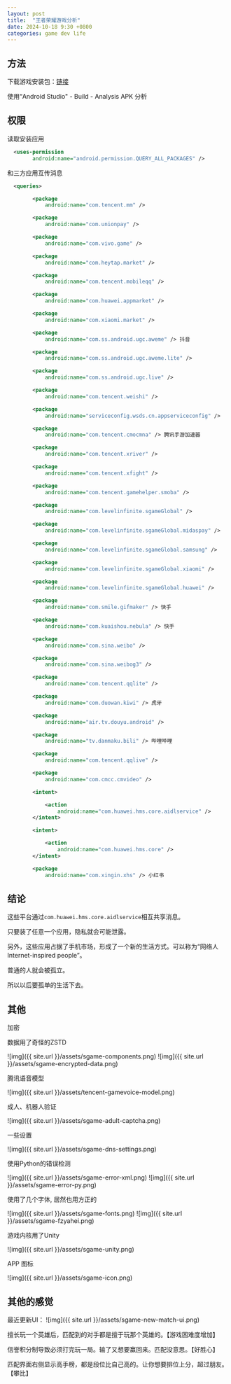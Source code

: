 ```yaml
---
layout: post
title:  "王者荣耀游戏分析"
date: 2024-10-18 9:30 +0800
categories: game dev life
---
```


## 方法

下载游戏安装包：[链接](https://pvp.qq.com)

使用“Android Studio" - Build - Analysis APK 分析

## 权限

读取安装应用
```xml
  <uses-permission
        android:name="android.permission.QUERY_ALL_PACKAGES" />
```

和三方应用互传消息
```xml
  <queries>

        <package
            android:name="com.tencent.mm" />

        <package
            android:name="com.unionpay" />

        <package
            android:name="com.vivo.game" />

        <package
            android:name="com.heytap.market" />

        <package
            android:name="com.tencent.mobileqq" />

        <package
            android:name="com.huawei.appmarket" />

        <package
            android:name="com.xiaomi.market" />

        <package
            android:name="com.ss.android.ugc.aweme" /> 抖音

        <package
            android:name="com.ss.android.ugc.aweme.lite" />

        <package
            android:name="com.ss.android.ugc.live" />

        <package
            android:name="com.tencent.weishi" />

        <package
            android:name="serviceconfig.wsds.cn.appserviceconfig" />

        <package
            android:name="com.tencent.cmocmna" /> 腾讯手游加速器

        <package
            android:name="com.tencent.xriver" />

        <package
            android:name="com.tencent.xfight" />

        <package
            android:name="com.tencent.gamehelper.smoba" />

        <package
            android:name="com.levelinfinite.sgameGlobal" />

        <package
            android:name="com.levelinfinite.sgameGlobal.midaspay" />

        <package
            android:name="com.levelinfinite.sgameGlobal.samsung" />

        <package
            android:name="com.levelinfinite.sgameGlobal.xiaomi" />

        <package
            android:name="com.levelinfinite.sgameGlobal.huawei" />

        <package
            android:name="com.smile.gifmaker" /> 快手

        <package
            android:name="com.kuaishou.nebula" /> 快手

        <package
            android:name="com.sina.weibo" />

        <package
            android:name="com.sina.weibog3" />

        <package
            android:name="com.tencent.qqlite" />

        <package
            android:name="com.duowan.kiwi" /> 虎牙

        <package
            android:name="air.tv.douyu.android" />

        <package
            android:name="tv.danmaku.bili" /> 哔哩哔哩

        <package
            android:name="com.tencent.qqlive" />

        <package
            android:name="com.cmcc.cmvideo" />

        <intent>

            <action
                android:name="com.huawei.hms.core.aidlservice" />
        </intent>

        <intent>

            <action
                android:name="com.huawei.hms.core" />
        </intent>

        <package
            android:name="com.xingin.xhs" /> 小红书
```


## 结论

这些平台通过`com.huawei.hms.core.aidlservice`相互共享消息。

只要装了任意一个应用，隐私就会可能泄露。

另外，这些应用占据了手机市场，形成了一个新的生活方式。可以称为“网络人 Internet-inspired people”。

普通的人就会被孤立。

所以以后要孤单的生活下去。


## 其他

加密

数据用了奇怪的ZSTD

![img]({{ site.url }}/assets/sgame-components.png)
![img]({{ site.url }}/assets/sgame-encrypted-data.png)

腾讯语音模型

![img]({{ site.url }}/assets/tencent-gamevoice-model.png)

成人、机器人验证

![img]({{ site.url }}/assets/sgame-adult-captcha.png)

一些设置

![img]({{ site.url }}/assets/sgame-dns-settings.png)

使用Python的错误检测

![img]({{ site.url }}/assets/sgame-error-xml.png)
![img]({{ site.url }}/assets/sgame-error-py.png)

使用了几个字体, 居然也用方正的

![img]({{ site.url }}/assets/sgame-fonts.png)
![img]({{ site.url }}/assets/sgame-fzyahei.png)

游戏内核用了Unity

![img]({{ site.url }}/assets/sgame-unity.png)

APP 图标

![img]({{ site.url }}/assets/sgame-icon.png)

## 其他的感觉

最近更新UI： ![img]({{ site.url }}/assets/sgame-new-match-ui.png)

擅长玩一个英雄后，匹配到的对手都是擅于玩那个英雄的。【游戏困难度增加】

信誉积分制导致必须打完玩一局。输了又想要赢回来。匹配没意思。【好胜心】

匹配界面右侧显示高手榜，都是段位比自己高的。让你想要排位上分，超过朋友。【攀比】
